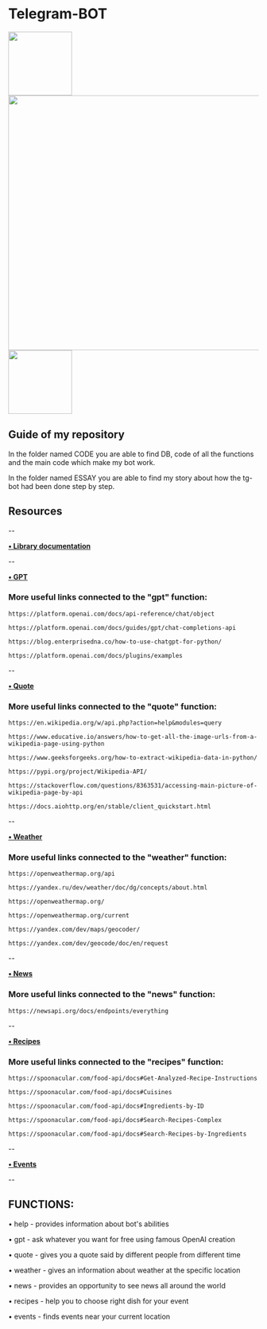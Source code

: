 # Telegram-BOT

<img src="https://raw.githubusercontent.com/python-telegram-bot/logos/master/logo/png/ptb-logo_240.png" width="128"/><img src="https://www.python.org/static/img/psf-logo@2x.png" width="512"/><img src="https://upload.wikimedia.org/wikipedia/commons/thumb/8/83/Telegram_2019_Logo.svg/242px-Telegram_2019_Logo.svg.png" width="128"/>


## Guide of my repository

In the folder named CODE you are able to find DB, code of all the functions and the main code which make my bot work.

In the folder named ESSAY you are able to find my story about how the tg-bot had been done step by step.


## Resources

--

**[• Library documentation](https://docs.python-telegram-bot.org/en/v20.6/)**

--

**[• GPT](https://platform.openai.com/docs/guides/gpt)**

### More useful links connected to the "gpt" function:

    https://platform.openai.com/docs/api-reference/chat/object 

    https://platform.openai.com/docs/guides/gpt/chat-completions-api 

    https://blog.enterprisedna.co/how-to-use-chatgpt-for-python/ 

    https://platform.openai.com/docs/plugins/examples 

--

**[• Quote](https://favqs.com/api )**

### More useful links connected to the "quote" function:

    https://en.wikipedia.org/w/api.php?action=help&modules=query 

    https://www.educative.io/answers/how-to-get-all-the-image-urls-from-a-wikipedia-page-using-python 

    https://www.geeksforgeeks.org/how-to-extract-wikipedia-data-in-python/ 

    https://pypi.org/project/Wikipedia-API/ 

    https://stackoverflow.com/questions/8363531/accessing-main-picture-of-wikipedia-page-by-api 

    https://docs.aiohttp.org/en/stable/client_quickstart.html 

--

**[• Weather](https://openweathermap.org/api)**

### More useful links connected to the "weather" function:

    https://openweathermap.org/api

    https://yandex.ru/dev/weather/doc/dg/concepts/about.html
    
    https://openweathermap.org/
    
    https://openweathermap.org/current
    
    https://yandex.com/dev/maps/geocoder/
    
    https://yandex.com/dev/geocode/doc/en/request

--

**[• News](https://newsapi.org)**

### More useful links connected to the "news" function:

    https://newsapi.org/docs/endpoints/everything

--

**[• Recipes](https://spoonacular.com/food-api)**

### More useful links connected to the "recipes" function:

    https://spoonacular.com/food-api/docs#Get-Analyzed-Recipe-Instructions

    https://spoonacular.com/food-api/docs#Cuisines

    https://spoonacular.com/food-api/docs#Ingredients-by-ID

    https://spoonacular.com/food-api/docs#Search-Recipes-Complex

    https://spoonacular.com/food-api/docs#Search-Recipes-by-Ingredients

--

**[• Events](https://serpapi.com/google-events-api)**

--


## FUNCTIONS:


• help - provides information about bot's abilities

• gpt - ask whatever you want for free using famous OpenAI creation

• quote - gives you a quote said by different people from different time

• weather - gives an information about weather at the specific location

• news - provides an opportunity to see news all around the world

• recipes - help you to choose right dish for your event

• events - finds events near your current location